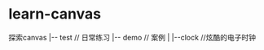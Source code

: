 # learn-canvas
探索canvas
|-- test                      // 日常练习
|-- demo                      // 案例
|   |--clock                  //炫酷的电子时钟
